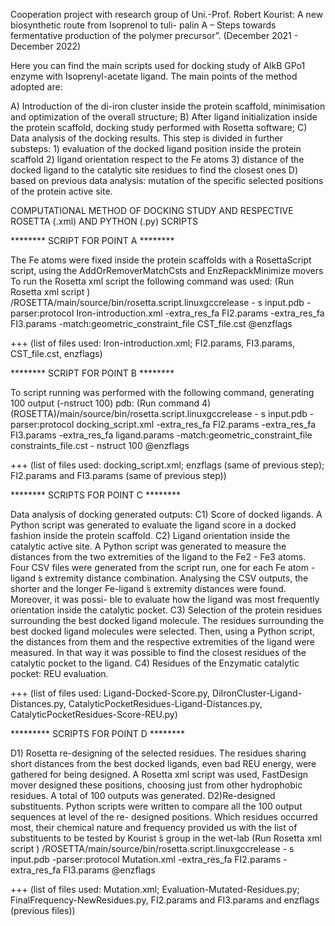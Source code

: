 Cooperation project with research group of Uni.-Prof. Robert Kourist:
A new biosynthetic route from Isoprenol to tuli- palin A – Steps towards fermentative production of the polymer precursor”. (December 2021 - December 2022)

Here you can find the main scripts used for docking study of AlkB GPo1 enzyme with Isoprenyl-acetate ligand. 
The main points of the method adopted are:

A) Introduction of the di-iron cluster inside the protein scaffold, minimisation and optimization of the overall structure;
B) After ligand initialization inside the protein scaffold, docking study performed with Rosetta software;
C) Data analysis of the docking results. This step is divided in further substeps:
                         1) evaluation of the docked ligand position inside the protein scaffold
                         2) ligand orientation respect to the Fe atoms
                         3) distance of the docked ligand to the catalytic site residues to find the closest ones
D) based on previous data analysis: mutation of the specific selected positions of the protein active site. 





COMPUTATIONAL METHOD OF DOCKING STUDY AND RESPECTIVE ROSETTA (.xml) AND PYTHON (.py) SCRIPTS 

******** SCRIPT FOR POINT A ********

The Fe atoms were fixed inside the protein scaffolds with a RosettaScript script, using the AddOrRemoverMatchCsts and EnzRepackMinimize movers
To run the Rosetta xml script the following command was used:
(Run Rosetta xml script )
/ROSETTA/main/source/bin/rosetta.script.linuxgccrelease - s input.pdb
-parser:protocol Iron-introduction.xml -extra_res_fa FI2.params -extra_res_fa FI3.params -match:geometric_constraint_file CST_file.cst @enzflags

+++ (list of files used: Iron-introduction.xml; FI2.params, FI3.params, CST_file.cst, enzflags)





******** SCRIPT FOR POINT B ********

To script running was performed with the following command, generating 100 output (-nstruct 100) pdb:
(Run command 4)
(ROSETTA)/main/source/bin/rosetta.script.linuxgccrelease - s input.pdb -parser:protocol docking_script.xml -extra_res_fa FI2.params -extra_res_fa FI3.params -extra_res_fa ligand.params -match:geometric_constraint_file constraints_file.cst - nstruct 100 @enzflags

+++ (list of files used: docking_script.xml; enzflags (same of previous step); FI2.params and FI3.params (same of previous step))



******** SCRIPTS FOR POINT C ******** 

Data analysis of docking generated outputs:
C1) Score of docked ligands.
A Python script was generated to evaluate the ligand score in a docked fashion inside the protein scaffold.
C2) Ligand orientation inside the catalytic active site.
A Python script was generated to measure the distances from the two extremities of the ligand to the Fe2 - Fe3 atoms. Four CSV files were generated from the script run, one for each Fe atom - ligand ́s extremity distance combination. Analysing the CSV outputs, the shorter and the longer Fe-ligand ́s extremity distances were found. Moreover, it was possi- ble to evaluate how the ligand was most frequently orientation inside the catalytic pocket.
C3) Selection of the protein residues surrounding the best docked ligand molecule.
The residues surrounding the best docked ligand molecules were selected. Then, using a Python script, the distances from them and the respective extremities of the ligand were measured. In that way it was possible to find the closest residues of the catalytic pocket to the ligand.
C4) Residues of the Enzymatic catalytic pocket: REU evaluation.

+++ (list of files used: Ligand-Docked-Score.py, DiIronCluster-Ligand-Distances.py, CatalyticPocketResidues-Ligand-Distances.py, CatalyticPocketResidues-Score-REU.py)



********* SCRIPTS FOR POINT D ********

D1) Rosetta re-designing of the selected residues.
The residues sharing short distances from the best docked ligands, even bad REU energy, were gathered for being designed. A Rosetta xml script was used, FastDesign mover designed these positions, choosing just from other hydrophobic residues. A total of 100 outputs was generated.
D2)Re-designed substituents.
Python scripts were written to compare all the 100 output sequences at level of the re- designed positions. Which residues occurred most, their chemical nature and frequency provided us with the list of substituents to be tested by Kourist ́s group in the wet-lab
(Run Rosetta xml script )
/ROSETTA/main/source/bin/rosetta.script.linuxgccrelease - s input.pdb
-parser:protocol Mutation.xml -extra_res_fa FI2.params -extra_res_fa FI3.params @enzflags




+++ (list of files used: Mutation.xml; Evaluation-Mutated-Residues.py; FinalFrequency-NewResidues.py, FI2.params and FI3.params and enzflags (previous files))




